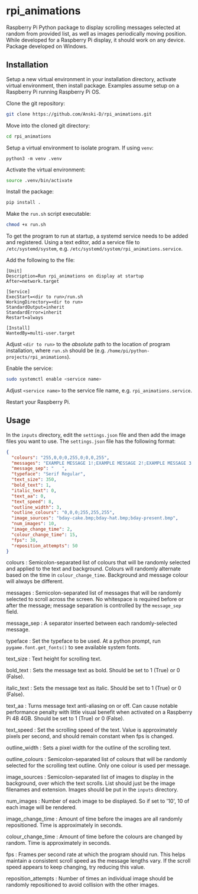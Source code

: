 # rpi_animations

Raspberry Pi Python package to display scrolling messages selected at random from provided list, as well as images periodically moving position. While developed for a Raspberry Pi display, it should work on any device. Package developed on Windows.

## Installation

Setup a new virtual environment in your installation directory, activate virtual environment, then install package. Examples assume setup on a Raspberry Pi running Raspberry Pi OS.

Clone the git repository:
```bash
git clone https://github.com/Anski-D/rpi_animations.git
```

Move into the cloned git directory:
```bash
cd rpi_animations
```

Setup a virtual environment to isolate program. If using `venv`:
```
python3 -m venv .venv
```

Activate the virtual environment:
```bash
source .venv/bin/activate
```

Install the package:
```bash
pip install .
```

Make the `run.sh` script executable:
```bash
chmod +x run.sh
```

To get the program to run at startup, a systemd service needs to be added and registered. Using a text editor, add a service file to `/etc/systemd/system`, e.g. `/etc/systemd/system/rpi_animations.service`.

Add the following to the file:
```
[Unit]
Description=Run rpi_animations on display at startup
After=network.target

[Service]
ExecStart=<dir to run>/run.sh
WorkingDirectory=<dir to run>
StandardOutput=inherit
StandardError=inherit
Restart=always

[Install]
WantedBy=multi-user.target
```

Adjust `<dir to run>` to the *absolute* path to the location of program installation, where `run.sh` should be (e.g. `/home/pi/python-projects/rpi_animations`).

Enable the service:
```bash
sudo systemctl enable <service name>
```

Adjust `<service name>` to the service file name, e.g. `rpi_animations.service`.

Restart your Raspberry Pi.

## Usage

In the `inputs` directory, edit the `settings.json` file and then add the image files you want to use. The `settings.json` file has the following format:

```json
{
  "colours": "255,0,0;0,255,0;0,0,255",
  "messages": "EXAMPLE MESSAGE 1!;EXAMPLE MESSAGE 2!;EXAMPLE MESSAGE 3!;EXAMPLE MESSAGE 4!",
  "message_sep": "   ",
  "typeface": "Serif Regular",
  "text_size": 350,
  "bold_text": 1,
  "italic_text": 0,
  "text_aa": 0,
  "text_speed": 8,
  "outline_width": 3,
  "outline_colours": "0,0,0;255,255,255",
  "image_sources": "bday-cake.bmp;bday-hat.bmp;bday-present.bmp",
  "num_images": 10,
  "image_change_time": 2,
  "colour_change_time": 15,
  "fps": 30,
  "reposition_attempts": 50
}
```

colours
: Semicolon-separated list of colours that will be randomly selected and applied to the text and background. Colours will randomly alternate based on the time in `colour_change_time`. Background and message colour will always be different. 

messages
: Semicolon-separated list of messages that will be randomly selected to scroll across the screen. No whitespace is required before or after the message; message separation is controlled by the `message_sep` field.

message_sep
: A separator inserted between each randomly-selected message.

typeface
: Set the typeface to be used. At a python prompt, run `pygame.font.get_fonts()` to see available system fonts.

text_size
: Text height for scrolling text.

bold_text
: Sets the message text as bold. Should be set to 1 (True) or 0 (False).

italic_text
: Sets the message text as italic. Should be set to 1 (True) or 0 (False).

text_aa
: Turns message text anti-aliasing on or off. Can cause notable performance penalty with little visual benefit when activated on a Raspberry Pi 4B 4GB. Should be set to 1 (True) or 0 (False). 

text_speed
: Set the scrolling speed of the text. Value is approximately pixels per second, and should remain constant when fps is changed.

outline_width
: Sets a pixel width for the outline of the scrolling text.

outline_colours
: Semicolon-separated list of colours that will be randomly selected for the scrolling text outline. Only one colour is used per message.

image_sources
: Semicolon-separated list of images to display in the background, over which the text scrolls. List should just be the image filenames and extension. Images should be put in the `inputs` directory.

num_images
: Number of each image to be displayed. So if set to '10', 10 of each image will be rendered.

image_change_time
: Amount of time before the images are all randomly repositioned. Time is approximately in seconds.

colour_change_time
: Amount of time before the colours are changed by random. Time is approximately in seconds.

fps
: Frames per second rate at which the program should run. This helps maintain a consistent scroll speed as the message lengths vary. If the scroll speed appears to keep changing, try reducing this value.

reposition_attempts
: Number of times an individual image should be randomly repositioned to avoid collision with the other images.
